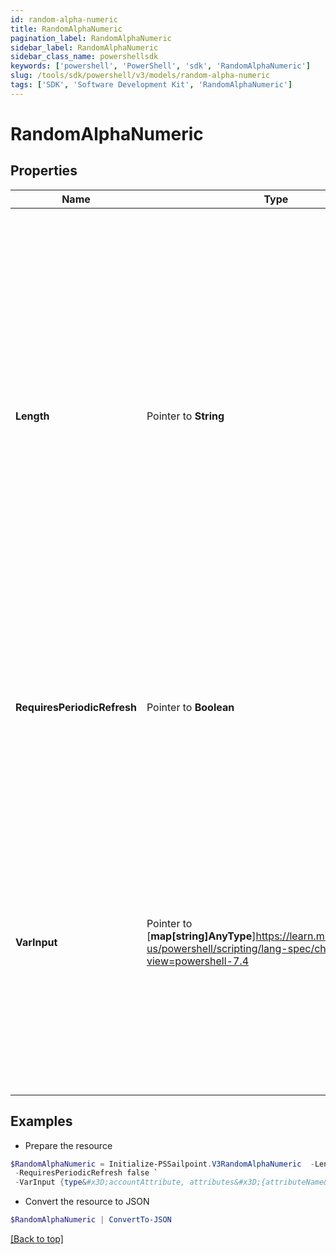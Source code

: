 ```yaml
---
id: random-alpha-numeric
title: RandomAlphaNumeric
pagination_label: RandomAlphaNumeric
sidebar_label: RandomAlphaNumeric
sidebar_class_name: powershellsdk
keywords: ['powershell', 'PowerShell', 'sdk', 'RandomAlphaNumeric'] 
slug: /tools/sdk/powershell/v3/models/random-alpha-numeric
tags: ['SDK', 'Software Development Kit', 'RandomAlphaNumeric']
---
```



# RandomAlphaNumeric

## Properties

Name | Type | Description | Notes
------------ | ------------- | ------------- | -------------
**Length** |  Pointer to **String** | This is an integer value specifying the size/number of characters the random string must contain   * This value must be a positive number and cannot be blank   * If no length is provided, the transform will default to a value of `32`   * Due to identity attribute data constraints, the maximum allowable value is `450` characters  | [optional] 
**RequiresPeriodicRefresh** |  Pointer to **Boolean** | A value that indicates whether the transform logic should be re-evaluated every evening as part of the identity refresh process | [optional] [default to $false]
**VarInput** |  Pointer to [**map[string]AnyType**]https://learn.microsoft.com/en-us/powershell/scripting/lang-spec/chapter-04?view=powershell-7.4 | This is an optional attribute that can explicitly define the input data which will be fed into the transform logic. If input is not provided, the transform will take its input from the source and attribute combination configured via the UI. | [optional] 

## Examples

- Prepare the resource
```powershell
$RandomAlphaNumeric = Initialize-PSSailpoint.V3RandomAlphaNumeric  -Length 10 `
 -RequiresPeriodicRefresh false `
 -VarInput {type&#x3D;accountAttribute, attributes&#x3D;{attributeName&#x3D;first_name, sourceName&#x3D;Source}}
```

- Convert the resource to JSON
```powershell
$RandomAlphaNumeric | ConvertTo-JSON
```


[[Back to top]](#) 


